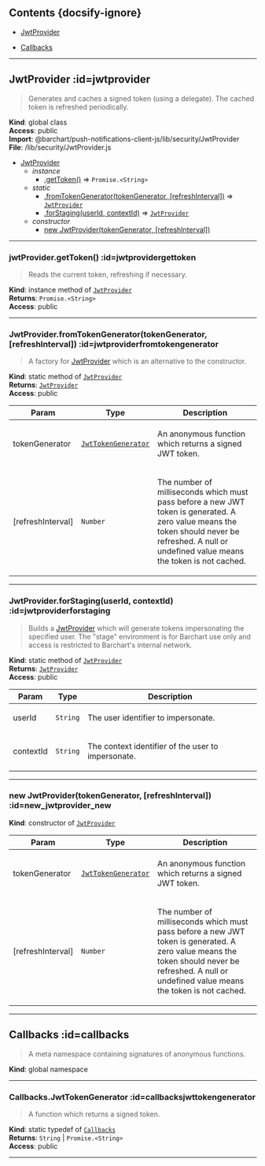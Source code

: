 ## Contents {docsify-ignore}

* [JwtProvider](#JwtProvider) 

* [Callbacks](#Callbacks) 


* * *

## JwtProvider :id=jwtprovider
> Generates and caches a signed token (using a delegate). The cached token
> is refreshed periodically.

**Kind**: global class  
**Access**: public  
**Import**: @barchart/push-notifications-client-js/lib/security/JwtProvider  
**File**: /lib/security/JwtProvider.js  

* [JwtProvider](#JwtProvider)
    * _instance_
        * [.getToken()](#JwtProvidergetToken) ⇒ <code>Promise.&lt;String&gt;</code>
    * _static_
        * [.fromTokenGenerator(tokenGenerator, [refreshInterval])](#JwtProviderfromTokenGenerator) ⇒ [<code>JwtProvider</code>](#JwtProvider)
        * [.forStaging(userId, contextId)](#JwtProviderforStaging) ⇒ [<code>JwtProvider</code>](#JwtProvider)
    * _constructor_
        * [new JwtProvider(tokenGenerator, [refreshInterval])](#new_JwtProvider_new)


* * *

### jwtProvider.getToken() :id=jwtprovidergettoken
> Reads the current token, refreshing if necessary.

**Kind**: instance method of [<code>JwtProvider</code>](#JwtProvider)  
**Returns**: <code>Promise.&lt;String&gt;</code>  
**Access**: public  

* * *

### JwtProvider.fromTokenGenerator(tokenGenerator, [refreshInterval]) :id=jwtproviderfromtokengenerator
> A factory for [JwtProvider](/content/sdk/lib-security?id=jwtprovider) which is an alternative to the constructor.

**Kind**: static method of [<code>JwtProvider</code>](#JwtProvider)  
**Returns**: [<code>JwtProvider</code>](#JwtProvider)  
**Access**: public  

| Param | Type | Description |
| --- | --- | --- |
| tokenGenerator | [<code>JwtTokenGenerator</code>](#CallbacksJwtTokenGenerator) | <p>An anonymous function which returns a signed JWT token.</p> |
| [refreshInterval] | <code>Number</code> | <p>The number of milliseconds which must pass before a new JWT token is generated. A zero value means the token should never be refreshed. A null or undefined value means the token is not cached.</p> |


* * *

### JwtProvider.forStaging(userId, contextId) :id=jwtproviderforstaging
> Builds a [JwtProvider](/content/sdk/lib-security?id=jwtprovider) which will generate tokens impersonating the specified
> user. The &quot;stage&quot; environment is for Barchart use only and access is restricted
> to Barchart's internal network.

**Kind**: static method of [<code>JwtProvider</code>](#JwtProvider)  
**Returns**: [<code>JwtProvider</code>](#JwtProvider)  
**Access**: public  

| Param | Type | Description |
| --- | --- | --- |
| userId | <code>String</code> | <p>The user identifier to impersonate.</p> |
| contextId | <code>String</code> | <p>The context identifier of the user to impersonate.</p> |


* * *

### new JwtProvider(tokenGenerator, [refreshInterval]) :id=new_jwtprovider_new
**Kind**: constructor of [<code>JwtProvider</code>](#JwtProvider)  

| Param | Type | Description |
| --- | --- | --- |
| tokenGenerator | [<code>JwtTokenGenerator</code>](#CallbacksJwtTokenGenerator) | <p>An anonymous function which returns a signed JWT token.</p> |
| [refreshInterval] | <code>Number</code> | <p>The number of milliseconds which must pass before a new JWT token is generated. A zero value means the token should never be refreshed. A null or undefined value means the token is not cached.</p> |


* * *

## Callbacks :id=callbacks
> A meta namespace containing signatures of anonymous functions.

**Kind**: global namespace  

* * *

### Callbacks.JwtTokenGenerator :id=callbacksjwttokengenerator
> A function which returns a signed token.

**Kind**: static typedef of [<code>Callbacks</code>](#Callbacks)  
**Returns**: <code>String</code> \| <code>Promise.&lt;String&gt;</code>  
**Access**: public  

* * *

